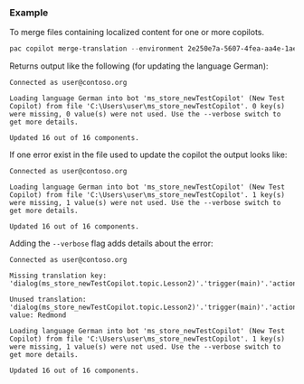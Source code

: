 ### Example

To merge files containing localized content for one or more copilots.

```PowerShell
pac copilot merge-translation --environment 2e250e7a-5607-4fea-aa4e-1aeb7bf79118 --file ms_store_newTestCopilot.de-DE.json --solution SolutionName
```

Returns output like the following (for updating the language German):

```Text
Connected as user@contoso.org

Loading language German into bot 'ms_store_newTestCopilot' (New Test Copilot) from file 'C:\Users\user\ms_store_newTestCopilot'. 0 key(s) were missing, 0 value(s) were not used. Use the --verbose switch to get more details.

Updated 16 out of 16 components.
```

If one error exist in the file used to update the copilot the output looks like:

```Text
Connected as user@contoso.org

Loading language German into bot 'ms_store_newTestCopilot' (New Test Copilot) from file 'C:\Users\user\ms_store_newTestCopilot'. 1 key(s) were missing, 1 value(s) were not used. Use the --verbose switch to get more details.

Updated 16 out of 16 components.
```

Adding the `--verbose` flag adds details about the error:

```Text
Connected as user@contoso.org

Missing translation key: 'dialog(ms_store_newTestCopilot.topic.Lesson2)'.'trigger(main)'.'action(LbWwpD)'.Entity.Definition.'closedListItem(Redmond)'.DisplayName.

Unused translation: 'dialog(ms_store_newTestCopilot.topic.Lesson2)'.'trigger(main)'.'action(LbWwpD)'.Entity.Definition.'closedListItem(Redmont)'.DisplayName, value: Redmond

Loading language German into bot 'ms_store_newTestCopilot' (New Test Copilot) from file 'C:\Users\user\ms_store_newTestCopilot'. 1 key(s) were missing, 1 value(s) were not used. Use the --verbose switch to get more details.

Updated 16 out of 16 components.
```
